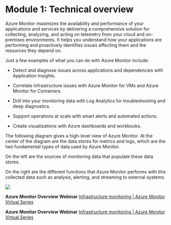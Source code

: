 # Module 1: Technical overview

Azure Monitor maximizes the availability and performance of your applications and services by delivering a comprehensive solution for collecting, analyzing, and acting on telemetry from your cloud and on-premises environments. It helps you understand how your applications are performing and proactively identifies issues affecting them and the resources they depend on.

Just a few examples of what you can do with Azure Monitor include:

* Detect and diagnose issues across applications and dependencies with Application Insights.

* Correlate infrastructure issues with Azure Monitor for VMs and Azure Monitor for Containers.

* Drill into your monitoring data with Log Analytics for troubleshooting and deep diagnostics.

* Support operations at scale with smart alerts and automated actions.

* Create visualizations with Azure dashboards and workbooks.

The following diagram gives a high-level view of Azure Monitor. At the center of the diagram are the data stores for metrics and logs, which are the two fundamental types of data used by Azure Monitor. 

On the left are the sources of monitoring data that populate these data stores. 

On the right are the different functions that Azure Monitor performs with this collected data such as analysis, alerting, and streaming to external systems.

<img src="https://github.com/eshlomo1/Azure-Monitor-Ninja-Training.MD/blob/master/Media/AzureMonitorDiagram.png">



**Azure Monitor Overview Webinar** [Infrastructure monitoring | Azure Monitor Virtual Series](https://www.youtube.com/watch?v=kF2rUzPIAP8)

**Azure Monitor Overview Webinar** [Infrastructure monitoring | Azure Monitor Virtual Series](https://www.youtube.com/watch?v=O7scXPrsM_0)
